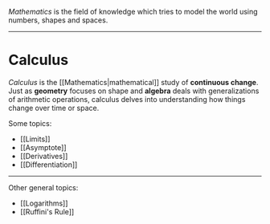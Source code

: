 
*Mathematics* is the field of knowledge which tries to model the world using numbers, shapes and spaces.
___
# Calculus
*Calculus* is the [[Mathematics|mathematical]] study of **continuous change**. Just as **geometry** focuses on shape and **algebra** deals with generalizations of arithmetic operations, calculus delves into understanding how things change over time or space.

Some topics:
- [[Limits]]
- [[Asymptote]]
- [[Derivatives]]
- [[Differentiation]]
___
Other general topics:
- [[Logarithms]]
- [[Ruffini's Rule]]
